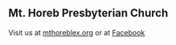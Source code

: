 ## Mt. Horeb Presbyterian Church

Visit us at [mthoreblex.org](http://mthoreblex.org) or at [Facebook](https://www.facebook.com/mthoreblex)
